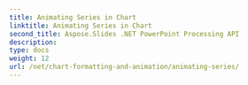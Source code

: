 ```yaml
---
title: Animating Series in Chart
linktitle: Animating Series in Chart
second_title: Aspose.Slides .NET PowerPoint Processing API
description: 
type: docs
weight: 12
url: /net/chart-formatting-and-animation/animating-series/
---
```

